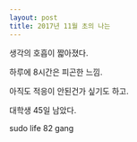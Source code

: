 ```yaml
---
layout: post
title: 2017년 11월 초의 나는
---
```


생각의 호흡이 짧아졌다.

하루에 8시간은 피곤한 느낌.

아직도 적응이 안된건가 싶기도 하고.

대학생 45일 남았다.

sudo life 82 gang
